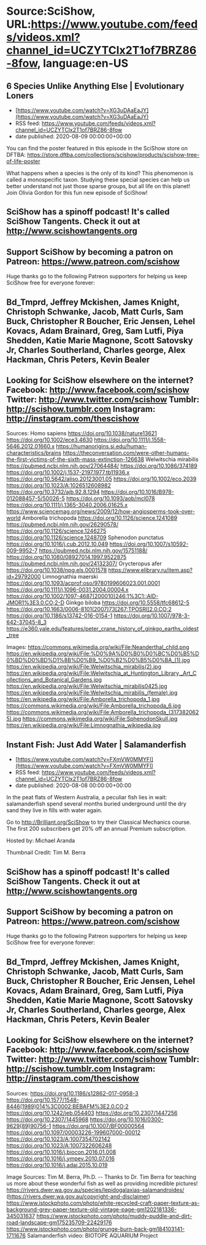 # Source:SciShow, URL:https://www.youtube.com/feeds/videos.xml?channel_id=UCZYTClx2T1of7BRZ86-8fow, language:en-US

## 6 Species Unlike Anything Else | Evolutionary Loners
 - [https://www.youtube.com/watch?v=XG3uDAaEaJY](https://www.youtube.com/watch?v=XG3uDAaEaJY)
 - RSS feed: https://www.youtube.com/feeds/videos.xml?channel_id=UCZYTClx2T1of7BRZ86-8fow
 - date published: 2020-08-09 00:00:00+00:00

You can find the poster featured in this episode in the SciShow store on DFTBA: https://store.dftba.com/collections/scishow/products/scishow-tree-of-life-poster

What happens when a species is the only of its kind? This phenomenon is called a monospecific taxon. Studying these special species can help us better understand not just those sparse groups, but all life on this planet! Join Olivia Gordon for this fun new episode of SciShow! 

SciShow has a spinoff podcast! It's called SciShow Tangents. Check it out at http://www.scishowtangents.org
----------
Support SciShow by becoming a patron on Patreon: https://www.patreon.com/scishow
----------
Huge thanks go to the following Patreon supporters for helping us keep SciShow free for everyone forever:

Bd_Tmprd, Jeffrey Mckishen, James Knight, Christoph Schwanke, Jacob, Matt Curls, Sam Buck, Christopher R Boucher, Eric Jensen, Lehel Kovacs, Adam Brainard, Greg, Sam Lutfi, Piya Shedden, Katie Marie Magnone, Scott Satovsky Jr, Charles Southerland, Charles george, Alex Hackman, Chris Peters, Kevin Bealer
----------
Looking for SciShow elsewhere on the internet?
Facebook: http://www.facebook.com/scishow
Twitter: http://www.twitter.com/scishow
Tumblr: http://scishow.tumblr.com
Instagram: http://instagram.com/thescishow
----------
Sources:
Homo sapiens
https://doi.org/10.1038/nature13621 
https://doi.org/10.1002/ece3.4630 
https://doi.org/10.1111/j.1558-5646.2012.01660.x 
https://humanorigins.si.edu/human-characteristics/brains 
https://theconversation.com/were-other-humans-the-first-victims-of-the-sixth-mass-extinction-126638
Welwitschia mirabilis
https://pubmed.ncbi.nlm.nih.gov/27064484/
https://doi.org/10.1086/374189
https://doi.org/10.1002/j.1537-2197.1977.tb11936.x 
https://doi.org/10.5642/aliso.20123001.05 
https://doi.org/10.1002/eco.2039 
https://doi.org/10.1023/A:1026512608982 
https://doi.org/10.3732/ajb.92.8.1294 
https://doi.org/10.1016/B978-012088457-5/50026-5 
https://doi.org/10.1093/aob/mcl078 
https://doi.org/10.1111/j.1365-3040.2006.01625.x
https://www.sciencemag.org/news/2009/12/how-angiosperms-took-over-world 
Amborella trichopoda
https://doi.org/10.1126/science.1241089
https://pubmed.ncbi.nlm.nih.gov/26290578/ 
https://doi.org/10.1126/science.1246275
https://doi.org/10.1126/science.1248709 
Sphenodon punctatus
https://doi.org/10.1016/j.cub.2012.10.049 
https://doi.org/10.1007/s10592-009-9952-7 
https://pubmed.ncbi.nlm.nih.gov/15751188/
https://doi.org/10.1080/08927014.1997.9522875 
https://pubmed.ncbi.nlm.nih.gov/24132307/
Orycteropus afer
https://doi.org/10.1038/npg.els.0001578
https://www.elibrary.ru/item.asp?id=29792000 
Limnognathia maerski
https://doi.org/10.1093/acprof:oso/9780199606023.001.0001
https://doi.org/10.1111/j.1096-0031.2004.00004.x
https://doi.org/10.1002/1097-4687(200010)246:1%3C1::AID-JMOR1%3E3.0.CO;2-D
Ginkgo biloba
https://doi.org/10.5558/tfc68612-5 
https://doi.org/10.1663/0006-8101(2007)73[267:TPOSRI]2.0.CO;2 
https://doi.org/10.1186/s13742-016-0154-1
https://doi.org/10.1007/978-3-642-37045-8_3 
https://e360.yale.edu/features/peter_crane_history_of_ginkgo_earths_oldest_tree

Images:
https://commons.wikimedia.org/wiki/File:Neanderthal_child.png
https://en.wikipedia.org/wiki/File:%D0%9A%D0%B0%D0%BC%D0%B5%D0%BD%D0%BD%D1%8B%D0%B9_%D0%B2%D0%B5%D0%BA_(1).jpg
https://en.wikipedia.org/wiki/File:Welwitschia_mirabilis(2).jpg
https://en.wikipedia.org/wiki/File:Welwitschia_at_Huntington_Library,_Art_Collections_and_Botanical_Gardens.jpg
https://en.wikipedia.org/wiki/File:Welwitschia_mirabilis0425.jpg
https://en.wikipedia.org/wiki/File:Welwitschia_mirabilis_(female).jpg
https://en.wikipedia.org/wiki/File:Amborella_trichopoda_1.jpg
https://commons.wikimedia.org/wiki/File:Amborella_trichopoda_6.jpg
https://commons.wikimedia.org/wiki/File:Amborella_trichopoda_(3173820625).jpg
https://commons.wikimedia.org/wiki/File:SphenodonSkull.jpg
https://en.wikipedia.org/wiki/File:Limnognathia_wikipedia.jpg

## Instant Fish: Just Add Water | Salamanderfish
 - [https://www.youtube.com/watch?v=FXmVW0MMYFI](https://www.youtube.com/watch?v=FXmVW0MMYFI)
 - RSS feed: https://www.youtube.com/feeds/videos.xml?channel_id=UCZYTClx2T1of7BRZ86-8fow
 - date published: 2020-08-08 00:00:00+00:00

In the peat flats of Western Australia, a peculiar fish lies in wait: salamanderfish spend several months buried underground until the dry sand they live in fills with water again.  

Go to http://Brilliant.org/SciShow to try their Classical Mechanics course. The first 200 subscribers get 20% off an annual Premium subscription.

Hosted by: Michael Aranda

Thumbnail Credit:  Tim M. Berra

SciShow has a spinoff podcast! It's called SciShow Tangents. Check it out at http://www.scishowtangents.org
----------
Support SciShow by becoming a patron on Patreon: https://www.patreon.com/scishow
----------
Huge thanks go to the following Patreon supporters for helping us keep SciShow free for everyone forever:

Bd_Tmprd, Jeffrey Mckishen, James Knight, Christoph Schwanke, Jacob, Matt Curls, Sam Buck, Christopher R Boucher, Eric Jensen, Lehel Kovacs, Adam Brainard, Greg, Sam Lutfi, Piya Shedden, Katie Marie Magnone, Scott Satovsky Jr, Charles Southerland, Charles george, Alex Hackman, Chris Peters, Kevin Bealer
----------
Looking for SciShow elsewhere on the internet?
Facebook: http://www.facebook.com/scishow
Twitter: http://www.twitter.com/scishow
Tumblr: http://scishow.tumblr.com
Instagram: http://instagram.com/thescishow
----------
Sources:
https://doi.org/10.1186/s12862-017-0958-3
https://doi.org/10.1577/1548-8446(1989)014%3C0002:BEBAFM%3E2.0.CO;2 
https://doi.org/10.1242/jeb.054403
https://doi.org/10.2307/1447256
https://doi.org/10.2307/1445968
https://doi.org/10.1016/0300-9629(89)90756-1
https://doi.org/10.1007/BF00000564
https://doi.org/10.1097/00003226-199607000-00012
https://doi.org/10.1023/A:1007354702142
https://doi.org/10.1023/A:1007322606248
https://doi.org/10.1016/j.biocon.2016.01.008
https://doi.org/10.1016/j.ympev.2010.07.016
https://doi.org/10.1016/j.adaj.2015.10.019

Image Sources:
Tim M. Berra, Ph.D. -- Thanks to Dr. Tim Berra for teaching us more about these wonderful fish as well as providing incredible pictures!
https://rivers.dwer.wa.gov.au/species/lepidogalaxias-salamandroides/ (https://rivers.dwer.wa.gov.au/copyright-and-disclaimer)
https://www.istockphoto.com/photo/white-recycled-craft-paper-texture-as-background-grey-paper-texture-old-vintage-page-gm1202181336-345031637
https://www.istockphoto.com/photo/muddy-puddle-and-dirt-road-landscape-gm175235709-22429176
https://www.istockphoto.com/photo/grunge-burn-back-gm184103141-1711676
Salamanderfish video: BIOTOPE AQUARIUM Project

